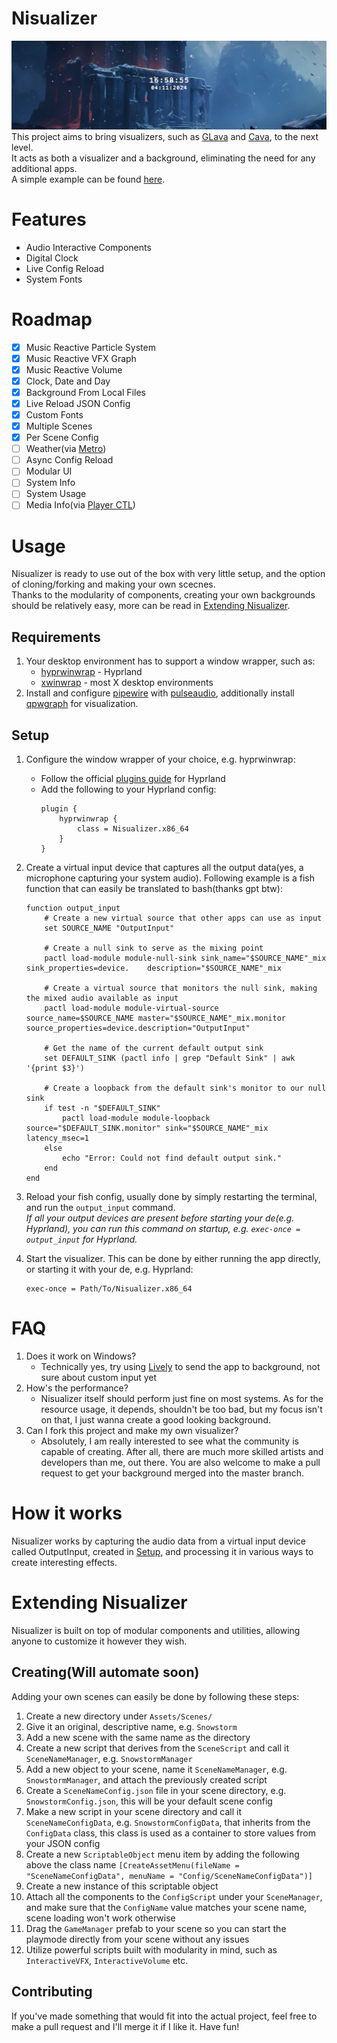# Nisualizer
![Screenshot](/Media/Screenshot.png)
This project aims to bring visualizers, such as [GLava](https://github.com/jarcode-foss/glava) and [Cava](https://github.com/karlstav/cava), to the next level. <br/>
It acts as both a visualizer and a background, eliminating the need for any additional apps. <br/>
A simple example can be found [here](https://www.youtube.com/watch?v=Up5S7a5OvbE).<br/>

# Features

- Audio Interactive Components
- Digital Clock
- Live Config Reload
- System Fonts

# Roadmap

- [x] Music Reactive Particle System
- [x] Music Reactive VFX Graph
- [x] Music Reactive Volume
- [x] Clock, Date and Day
- [x] Background From Local Files
- [x] Live Reload JSON Config
- [x] Custom Fonts
- [x] Multiple Scenes
- [x] Per Scene Config
- [ ] Weather(via [Metro](https://open-meteo.com/))
- [ ] Async Config Reload
- [ ] Modular UI
- [ ] System Info
- [ ] System Usage
- [ ] Media Info(via [Player CTL](https://github.com/altdesktop/playerctl))

# Usage
Nisualizer is ready to use out of the box with very little setup, and the option of cloning/forking and making your own scecnes.</br>
Thanks to the modularity of components, creating your own backgrounds should be relatively easy, more can be read in [Extending Nisualizer](#Extending-Nisualizer).

## Requirements
1. Your desktop environment has to support a window wrapper, such as:
   - [hyprwinwrap](https://hyprland.org/plugins/hyprwinwrap/) - Hyprland
   - [xwinwrap](https://github.com/mmhobi7/xwinwrap/) - most X desktop environments <br/>
2. Install and configure [pipewire](https://pipewire.org/) with [pulseaudio](https://www.freedesktop.org/wiki/Software/PulseAudio/), additionally install [qpwgraph](https://github.com/rncbc/qpwgraph) for visualization.

## Setup
1. Configure the window wrapper of your choice, e.g. hyprwinwrap:
    - Follow the official [plugins guide](https://wiki.hyprland.org/Plugins/Using-Plugins/) for Hyprland
    - Add the following to your Hyprland config:
        ```
        plugin {
            hyprwinwrap {
                class = Nisualizer.x86_64
            }
        }
        ```
   
2. Create a virtual input device that captures all the output data(yes, a microphone capturing your system audio). Following example is a fish function that can easily be translated to bash(thanks gpt btw):
    ```fish
    function output_input
        # Create a new virtual source that other apps can use as input
        set SOURCE_NAME "OutputInput"
    
        # Create a null sink to serve as the mixing point
        pactl load-module module-null-sink sink_name="$SOURCE_NAME"_mix sink_properties=device.    description="$SOURCE_NAME"_mix
    
        # Create a virtual source that monitors the null sink, making the mixed audio available as input
        pactl load-module module-virtual-source source_name=$SOURCE_NAME master="$SOURCE_NAME"_mix.monitor     source_properties=device.description="OutputInput"
    
        # Get the name of the current default output sink
        set DEFAULT_SINK (pactl info | grep "Default Sink" | awk '{print $3}')
    
        # Create a loopback from the default sink's monitor to our null sink
        if test -n "$DEFAULT_SINK"
            pactl load-module module-loopback source="$DEFAULT_SINK.monitor" sink="$SOURCE_NAME"_mix latency_msec=1
        else
            echo "Error: Could not find default output sink."
        end
    end
    ```
    
3. Reload your fish config, usually done by simply restarting the terminal, and run the `output_input` command. </br>
*If all your output devices are present before starting your de(e.g. Hyprland), you can run this command on startup, e.g. `exec-once = output_input` for Hyprland.*
4. Start the visualizer. This can be done by either running the app directly, or starting it with your de, e.g. Hyprland:
    ```
    exec-once = Path/To/Nisualizer.x86_64
    ```

# FAQ
1. Does it work on Windows?
    - Technically yes, try using [Lively](https://github.com/rocksdanister/lively) to send the app to background, not sure about custom input yet
2. How's the performance?
    - Nisualizer itself should perform just fine on most systems. As for the resource usage, it depends, shouldn't be too bad, but my focus isn't on that, I just wanna create a good looking background.
3. Can I fork this project and make my own visualizer?
    - Absolutely, I am really interested to see what the community is capable of creating. After all, there are much more skilled artists and developers than me, out there. You are also welcome to make a pull request to get your background merged into the master branch.

# How it works
Nisualizer works by capturing the audio data from a virtual input device called OutputInput, created in [Setup](#setup), and processing it in various ways to create interesting effects.

# Extending Nisualizer
Nisualizer is built on top of modular components and utilities, allowing anyone to customize it however they wish.

## Creating(Will automate soon)
Adding your own scenes can easily be done by following these steps:
1. Create a new directory under `Assets/Scenes/`
2. Give it an original, descriptive name, e.g. `Snowstorm`
3. Add a new scene with the same name as the directory
4. Create a new script that derives from the `SceneScript` and call it `SceneNameManager`, e.g. `SnowstormManager`
5. Add a new object to your scene, name it `SceneNameManager`, e.g. `SnowstormManager`, and attach the previously created script
6. Create a `SceneNameConfig.json` file in your scene directory, e.g. `SnowstormConfig.json`, this will be your default scene config
7. Make a new script in your scene directory and call it `SceneNameConfigData`, e.g. `SnowstormConfigData`, that inherits from the `ConfigData` class, this class is used as a container to store values from your JSON config
8. Create a new `ScriptableObject` menu item by adding the following above the class name `[CreateAssetMenu(fileName = "SceneNameConfigData", menuName = "Config/SceneNameConfigData")]`
9. Create a new instance of this scriptable object
10. Attach all the components to the `ConfigScript` under your `SceneManager`, and make sure that the `ConfigName` value matches your scene name, scene loading won't work otherwise
11. Drag the `GameManager` prefab to your scene so you can start the playmode directly from your scene without any issues
12. Utilize powerful scripts built with modularity in mind, such as `InteractiveVFX`, `InteractiveVolume` etc.

## Contributing
If you've made something that would fit into the actual project, feel free to make a pull request and I'll merge it if I like it. Have fun!
